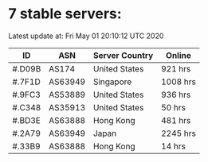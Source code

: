 # 7 stable servers:

Latest update at: Fri May 01 20:10:12 UTC 2020

| ID | ASN | Server Country | Online |
| -- | --- | -------------- | ------ |
| #.D09B | AS174 | United States | 921 hrs |
| #.7F1D | AS63949 | Singapore | 1008 hrs |
| #.9FC3 | AS53889 | United States | 936 hrs |
| #.C348 | AS35913 | United States | 50 hrs |
| #.BD3E | AS63888 | Hong Kong | 481 hrs |
| #.2A79 | AS63949 | Japan | 2245 hrs |
| #.33B9 | AS63888 | Hong Kong | 14 hrs |

